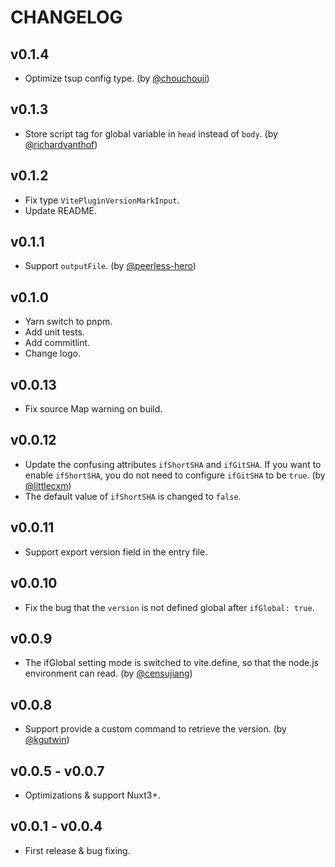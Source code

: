 # CHANGELOG

## v0.1.4
* Optimize tsup config type. (by [@chouchouji](https://github.com/ZhongxuYang/vite-plugin-version-mark/pull/16))

## v0.1.3
* Store script tag for global variable in `head` instead of `body`. (by [@richardvanthof](https://github.com/ZhongxuYang/vite-plugin-version-mark/pull/15))

## v0.1.2
* Fix type `VitePluginVersionMarkInput`.
* Update README.

## v0.1.1

* Support `outputFile`. (by [@peerless-hero](https://github.com/ZhongxuYang/vite-plugin-version-mark/pull/13))

## v0.1.0

* Yarn switch to pnpm.
* Add unit tests.
* Add commitlint.
* Change logo.

## v0.0.13

* Fix source Map warning on build.

## v0.0.12

* Update the confusing attributes `ifShortSHA` and `ifGitSHA`. If you want to enable `ifShortSHA`, you do not need to configure `ifGitSHA` to be `true`. (by [@littlecxm](https://github.com/ZhongxuYang/vite-plugin-version-mark/issues/8))
* The default value of `ifShortSHA` is changed to `false`.

## v0.0.11

* Support export version field in the entry file.

## v0.0.10

* Fix the bug that the `version` is not defined global after `ifGlobal: true`.

## v0.0.9

* The ifGlobal setting mode is switched to vite.define, so that the node.js environment can read. (by [@censujiang](https://github.com/ZhongxuYang/vite-plugin-version-mark/pull/4))

## v0.0.8

* Support provide a custom command to retrieve the version. (by [@kgutwin](https://github.com/kgutwin))

## v0.0.5 - v0.0.7

* Optimizations & support Nuxt3+.

## v0.0.1 - v0.0.4

* First release & bug fixing.